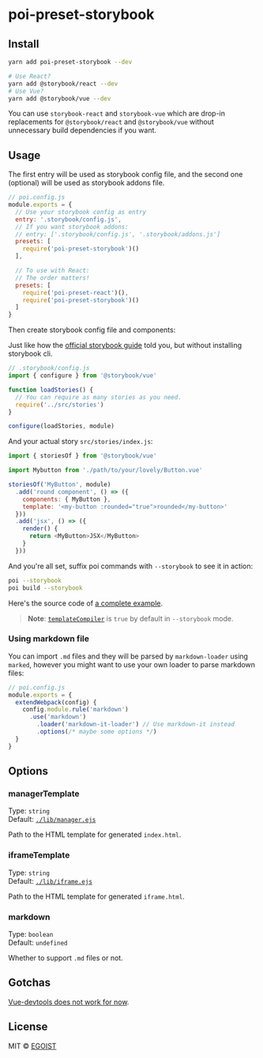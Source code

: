 # poi-preset-storybook

## Install

```bash
yarn add poi-preset-storybook --dev

# Use React?
yarn add @storybook/react --dev
# Use Vue? 
yarn add @storybook/vue --dev
```

You can use `storybook-react` and `storybook-vue` which are drop-in replacements for `@storybook/react` and `@storybook/vue` without unnecessary build dependencies if you want.

## Usage

The first entry will be used as storybook config file, and the second one (optional) will be used as storybook addons file.

```js
// poi.config.js
module.exports = {
  // Use your storybook config as entry
  entry: '.storybook/config.js',
  // If you want storybook addons:
  // entry: ['.storybook/config.js', '.storybook/addons.js']
  presets: [
    require('poi-preset-storybook')()
  ],

  // To use with React:
  // The order matters!
  presets: [
    require('poi-preset-react')(),
    require('poi-preset-storybook')()
  ]
}
```

Then create storybook config file and components:

Just like how the [official storybook guide](https://storybook.js.org/basics/guide-vue/) told you, but without installing storybook cli.

```js
// .storybook/config.js
import { configure } from '@storybook/vue'

function loadStories() {
  // You can require as many stories as you need.
  require('../src/stories')
}

configure(loadStories, module)
```

And your actual story `src/stories/index.js`:

```js
import { storiesOf } from '@storybook/vue'

import Mybutton from './path/to/your/lovely/Button.vue'

storiesOf('MyButton', module)
  .add('round component', () => ({
    components: { MyButton },
    template: '<my-button :rounded="true">rounded</my-button>'
  }))
  .add('jsx', () => ({
    render() {
      return <MyButton>JSX</MyButton>
    }
  }))
```


And you're all set, suffix poi commands with `--storybook` to see it in action:

```bash
poi --storybook
poi build --storybook
```

Here's the source code of [a complete example](https://github.com/poi-examples/storybook-vue-example).

> **Note**: [`templateCompiler`](https://poi.js.org/#/options?id=templatecompiler) is `true` by default in `--storybook` mode.

### Using markdown file

You can import `.md` files and they will be parsed by `markdown-loader` using `marked`, however you might want to use your own loader to parse markdown files:

```js
// poi.config.js
module.exports = {
  extendWebpack(config) {
    config.module.rule('markdown')
      .use('markdown')
        .loader('markdown-it-loader') // Use markdown-it instead
        .options(/* maybe some options */)
  }
}
```

## Options

### managerTemplate

Type: `string`<br>
Default: [`./lib/manager.ejs`](./lib/manager.ejs)

Path to the HTML template for generated `index.html`.

### iframeTemplate

Type: `string`<br>
Default: [`./lib/iframe.ejs`](./lib/iframe.ejs)

Path to the HTML template for generated `iframe.html`.

### markdown

Type: `boolean`<br>
Default: `undefined`

Whether to support `.md` files or not.

## Gotchas

[Vue-devtools does not work for now](https://github.com/storybooks/storybook/issues/1708).

## License

MIT &copy; [EGOIST](https://github.com/egoist)
